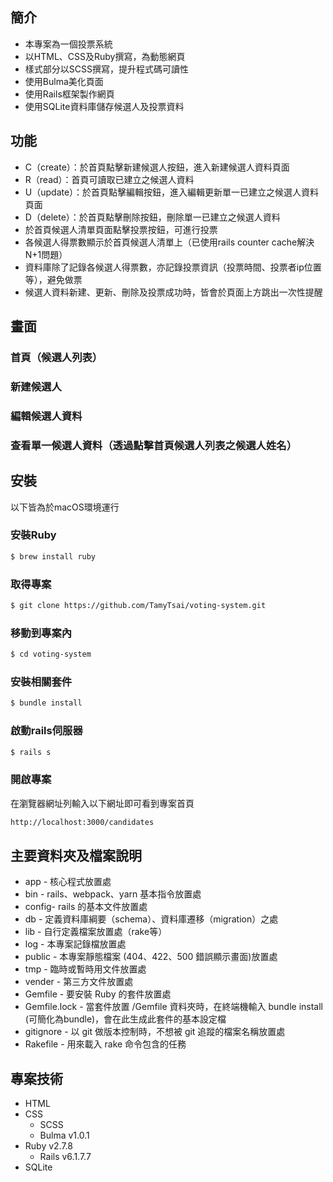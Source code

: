 <!-- # README

This README would normally document whatever steps are necessary to get the
application up and running.

Things you may want to cover:

* Ruby version

* System dependencies

* Configuration

* Database creation

* Database initialization

* How to run the test suite

* Services (job queues, cache servers, search engines, etc.)

* Deployment instructions

* ... -->


## 簡介
- 本專案為一個投票系統
- 以HTML、CSS及Ruby撰寫，為動態網頁
- 樣式部分以SCSS撰寫，提升程式碼可讀性
- 使用Bulma美化頁面
- 使用Rails框架製作網頁
- 使用SQLite資料庫儲存候選人及投票資料

## 功能
- C（create）：於首頁點擊新建候選人按鈕，進入新建候選人資料頁面
- R（read）：首頁可讀取已建立之候選人資料
- U（update）：於首頁點擊編輯按鈕，進入編輯更新單一已建立之候選人資料頁面
- D（delete）：於首頁點擊刪除按鈕，刪除單一已建立之候選人資料
- 於首頁候選人清單頁面點擊投票按鈕，可進行投票
- 各候選人得票數顯示於首頁候選人清單上（已使用rails counter cache解決N+1問題）
- 資料庫除了記錄各候選人得票數，亦記錄投票資訊（投票時間、投票者ip位置等），避免做票
- 候選人資料新建、更新、刪除及投票成功時，皆會於頁面上方跳出一次性提醒

## 畫面
### 首頁（候選人列表）

### 新建候選人

### 編輯候選人資料

### 查看單一候選人資料（透過點擊首頁候選人列表之候選人姓名）


## 安裝
以下皆為於macOS環境運行
### 安裝Ruby
```bash
$ brew install ruby
```
### 取得專案
```bash
$ git clone https://github.com/TamyTsai/voting-system.git
```
### 移動到專案內
```bash
$ cd voting-system
```
### 安裝相關套件
```bash
$ bundle install
```
### 啟動rails伺服器
```bash
$ rails s
```
### 開啟專案
在瀏覽器網址列輸入以下網址即可看到專案首頁
```bash
http://localhost:3000/candidates
```

## 主要資料夾及檔案說明
- app - 核心程式放置處
- bin - rails、webpack、yarn 基本指令放置處
- config- rails 的基本文件放置處
- db - 定義資料庫綱要（schema）、資料庫遷移（migration）之處
- lib - 自行定義檔案放置處（rake等）
- log - 本專案記錄檔放置處
- public - 本專案靜態檔案 (404、422、500 錯誤顯示畫面)放置處
- tmp - 臨時或暫時用文件放置處
- vender - 第三方文件放置處
- Gemfile - 要安裝 Ruby 的套件放置處
- Gemfile.lock - 當套件放置 /Gemfile 資料夾時，在終端機輸入 bundle install (可簡化為bundle)，會在此生成此套件的基本設定檔
- gitignore - 以 git 做版本控制時，不想被 git 追蹤的檔案名稱放置處
- Rakefile - 用來載入 rake 命令包含的任務


## 專案技術
- HTML
- CSS
    - SCSS
    - Bulma v1.0.1
- Ruby v2.7.8
    - Rails v6.1.7.7
- SQLite

